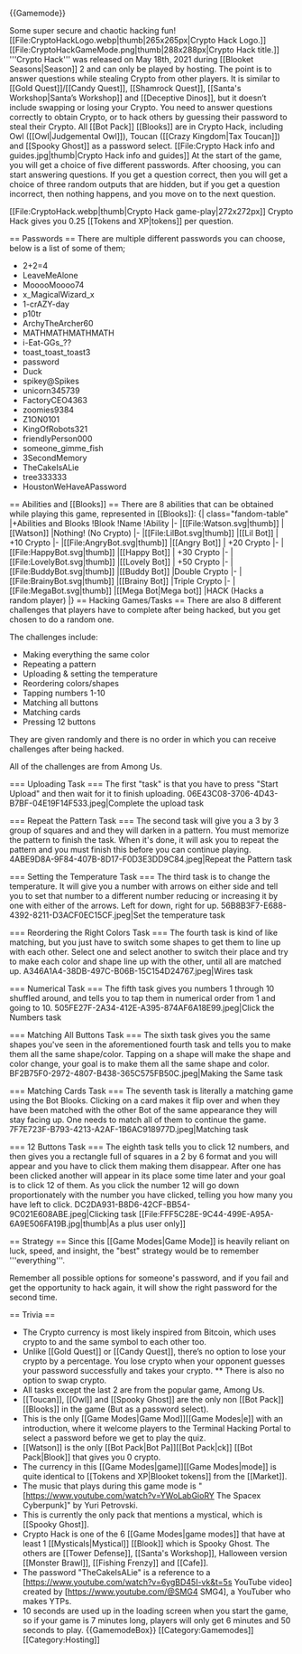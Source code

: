 {{Gamemode}}


Some super secure and chaotic hacking fun!
[[File:CryptoHackLogo.webp|thumb|265x265px|Crypto Hack Logo.]]
[[File:CryptoHackGameMode.png|thumb|288x288px|Crypto Hack title.]]
'''Crypto Hack''' was released on May 18th, 2021 during [[Blooket Seasons|Season]] 2 and can only be played by hosting. The point is to answer questions while stealing Crypto from other players. It is similar to [[Gold Quest]]/[[Candy Quest]], [[Shamrock Quest]], [[Santa's Workshop|Santa’s Workshop]] and [[Deceptive Dinos]], but it doesn’t  include swapping or losing your Crypto. You need to answer questions correctly to obtain Crypto, or to hack others by guessing their password to steal their Crypto. All [[Bot Pack]] [[Blooks]] are in Crypto Hack, including Owl ([[Owl|Judgemental Owl]]), Toucan ([[Crazy Kingdom|Tax Toucan]]) and [[Spooky Ghost]] as a password select.
[[File:Crypto Hack info and guides.jpg|thumb|Crypto Hack info and guides]]
At the start of the game, you will get a choice of five different passwords. After choosing, you can start answering questions. If you get a question correct, then you will get a choice of three random outputs that are hidden, but if you get a question incorrect, then nothing happens, and you move on to the next question.  

   [[File:CryptoHack.webp|thumb|Crypto Hack game-play|272x272px]]
Crypto Hack gives you 0.25 [[Tokens and XP|tokens]] per question.  

== Passwords ==
There are multiple different passwords you can choose, below is a list of some of them;

* 2+2=4
* LeaveMeAlone
* MooooMoooo74
* x_MagicalWizard_x
* 1-crAZY-day
* p10tr
* ArchyTheArcher60
* MATHMATHMATHMATH
* i-Eat-GGs_??
* toast_toast_toast3
* password
* Duck
* spikey@Spikes
* unicorn345739
* FactoryCEO4363
* zoomies9384
* Z1ON0101
* KingOfRobots321
* friendlyPerson000
* someone_gimme_fish
* 3SecondMemory
* TheCakeIsALie
* tree333333
* HoustonWeHaveAPassword

== Abilities and [[Blooks]] ==
There are 8 abilities that can be obtained while playing this game, represented in [[Blooks]]:
{| class="fandom-table"
|+Abilities and Blooks
!Blook
!Name
!Ability
|-
|[[File:Watson.svg|thumb]]
|[[Watson]]
|Nothing! (No Crypto)
|-
|[[File:LilBot.svg|thumb]]
|[[Lil Bot]]
| +10 Crypto
|-
|[[File:AngryBot.svg|thumb]]
|[[Angry Bot]]
| +20 Crypto
|-
|[[File:HappyBot.svg|thumb]]
|[[Happy Bot]]
| +30 Crypto
|-
|[[File:LovelyBot.svg|thumb]]
|[[Lovely Bot]]
| +50 Crypto
|-
|[[File:BuddyBot.svg|thumb]]
|[[Buddy Bot]]
|Double Crypto
|-
|[[File:BrainyBot.svg|thumb]]
|[[Brainy Bot]]
|Triple Crypto
|-
|[[File:MegaBot.svg|thumb]]
|[[Mega Bot|Mega bot]]
|HACK (Hacks a random player)
|}
== Hacking Games/Tasks ==
There are also 8 different challenges that players have to complete after being hacked, but you get chosen to do a random one. 

The challenges include:  

* Making everything the same color
* Repeating a pattern
* Uploading & setting the temperature
* Reordering colors/shapes
* Tapping numbers 1-10
* Matching all buttons
* Matching cards
* Pressing 12 buttons

They are given randomly and there is no order in which you can receive challenges after being hacked.

All of the challenges are from Among Us.

=== Uploading Task ===
The first "task" is that you have to press "Start Upload" and then wait for it to finish uploading. 
<gallery>06E43C08-3706-4D43-B7BF-04E19F14F533.jpeg|Complete the upload task</gallery>

=== Repeat the Pattern Task ===
The second task will give you a 3 by 3 group of squares and and they will darken in a pattern. You must memorize the pattern to finish the task. When it's done, it will ask you to repeat the pattern and you must finish this before you can continue playing.  
<gallery>4ABE9D8A-9F84-407B-8D17-F0D3E3DD9C84.jpeg|Repeat the Pattern task</gallery>

=== Setting the Temperature Task ===
The third task is to change the temperature. It will give you a number with arrows on either side and tell you to set that number to a different number reducing or increasing it by one with either of the arrows. Left for down, right for up.
<gallery>56B8B3F7-E688-4392-8211-D3ACF0EC15CF.jpeg|Set the temperature task</gallery>

=== Reordering the Right Colors Task ===
The fourth task is kind of like matching, but you just have to switch some shapes to get them to line up with each other. Select one and select another to switch their place and try to make each color and shape line up with the other, until all are matched up.
<gallery>A346A1A4-38DB-497C-B06B-15C154D24767.jpeg|Wires task</gallery>

=== Numerical Task ===
The fifth task gives you numbers 1 through 10 shuffled around, and tells you to tap them in numerical order from 1 and going to 10. 
<gallery>505FE27F-2A34-412E-A395-874AF6A18E99.jpeg|Click the Numbers task</gallery>

=== Matching All Buttons Task ===
The sixth task gives you the same shapes you've seen in the aforementioned fourth task and tells you to make them all the same shape/color. Tapping on a shape will make the shape and color change, your goal is to make them all the same shape and color.
<gallery>BF2B75F0-2972-4807-B438-365C575FB50C.jpeg|Making the Same task</gallery>

=== Matching Cards Task ===
The seventh task is literally a matching game using the Bot Blooks. Clicking on a card makes it flip over and when they have been matched with the other Bot of the same appearance they will stay facing up. One needs to match all of them to continue the game.
<gallery>7F7E723F-B793-4213-A2AF-1B6AC918977D.jpeg|Matching task</gallery>

=== 12 Buttons Task ===
The eighth task tells you to click 12 numbers, and then gives you a rectangle full of squares in a 2 by 6 format and you will appear and you have to click them making them disappear. After one has been clicked another will appear in its place some time later and your goal is to click 12 of them. As you click the number 12 will go down proportionately with the number you have clicked, telling you how many you have left to click. 
<gallery>DC2DA931-B8D6-42CF-BB54-9C021E608ABE.jpeg|Clicking task</gallery>
[[File:FFF5C28E-9C44-499E-A95A-6A9E506FA19B.jpg|thumb|As a plus user only]]

== Strategy ==
Since this [[Game Modes|Game Mode]] is heavily reliant on luck, speed, and insight, the "best" strategy would be to remember '''everything'''.

Remember all possible options for someone's password, and if you fail and get the opportunity to hack again, it will show the right password for the second time.

== Trivia ==

* The Crypto currency is most likely inspired from Bitcoin, which uses crypto to and the same symbol to each other too.
* Unlike [[Gold Quest]] or [[Candy Quest]], there’s no option to lose your crypto by a percentage. You lose crypto when your opponent guesses your password successfully and takes your crypto.
** There is also no option to swap crypto.
* All tasks except the last 2 are from the popular game, Among Us.
* [[Toucan]], [[Owl]] and [[Spooky Ghost]] are the only non [[Bot Pack]] [[Blooks]] in the game (But as a password select).
* This is the only [[Game Modes|Game Mod]]<nowiki/>[[Game Modes|e]] with an introduction, where it welcome players to the Terminal Hacking Portal to select a password before we get to play the quiz.
* [[Watson]] is the only [[Bot Pack|Bot Pa]]<nowiki/>[[Bot Pack|ck]] [[Bot Pack|Blook]] that gives you 0 crypto.
* The currency in this [[Game Modes|game]]<nowiki/>[[Game Modes|mode]] is quite identical to [[Tokens and XP|Blooket tokens]] from the [[Market]].
* The music that plays duri<nowiki/>ng this game mode is "[https://www.youtube.com/watch?v=YWoLabGioRY The Spacex Cyberpunk]" by Yuri Petrovski.
* This is currently the onl<nowiki/>y pack that mentions a mystical, which is [[Spooky Ghost]].
* Crypto Hack is one of the<nowiki/> 6 [[Game Modes|game modes]] that have at least 1 [[Mysticals|Mystical]] [[Blook]] which is Spooky Ghost. The others are [[Tower Defense]], [[Santa's Workshop]], Halloween version [[Monster Brawl]], [[Fishing Frenzy]] and [[Cafe]].
* The password "TheCakeIsAL<nowiki/>ie" is a reference to a [https://www.youtube.com/watch?v=6ygBD45I-vk&t=5s YouTube video] created by [https://www.youtube.com/@SMG4 SMG4], a YouTuber who makes YTPs.
* 10 seconds are used up in the loading screen when you start the game, so if your game is 7 minutes long, players will only get 6 minutes and 50 seconds to play.
{{GamemodeBox}}
[[Category:Gamemodes]]
[[Category:Hosting]]
